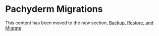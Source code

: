 # Pachyderm Migrations

This content has been moved to the new section, [Backup, Restore, and Migrate](../managing_pachyderm/backup_restore_and_migrate.html)
